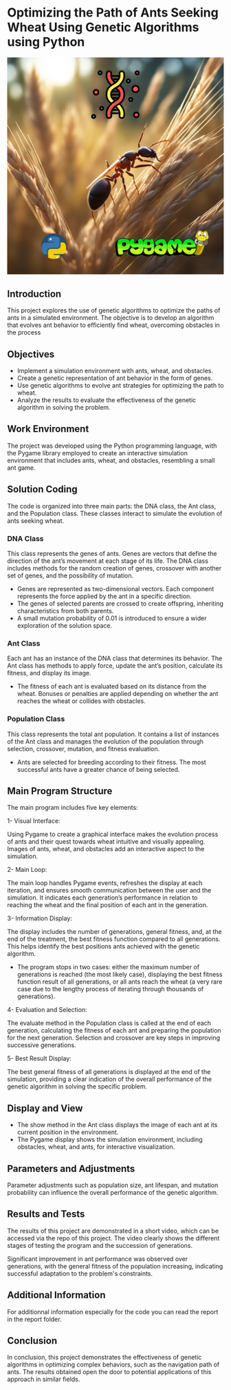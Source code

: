 # Optimizing the Path of Ants Seeking Wheat Using Genetic  Algorithms using Python
![Project Logo](https://github.com/SBJ2000/Optimizing-the-Path-of-Ants-Seeking-Wheat-Using-Genetic--Algorithms-using-Python/blob/main/Images/Logo.jpg)

## Introduction

 This project explores the use of genetic algorithms to optimize the paths of ants in a simulated environment. The objective is to develop an algorithm that evolves ant behavior to efficiently find wheat, overcoming obstacles in the process

## Objectives

* Implement a simulation environment with ants, wheat, and obstacles.
* Create a genetic representation of ant behavior in the form of genes.
* Use genetic algorithms to evolve ant strategies for optimizing the path to wheat.
* Analyze the results to evaluate the effectiveness of the genetic algorithm in solving the problem.

## Work Environment

The project was developed using the Python programming language, with the Pygame library employed to create an interactive simulation environment that includes ants, wheat, and obstacles, resembling a small ant game.

## Solution Coding
The code is organized into three main parts: the DNA class, the Ant class, and the Population class. These classes interact to simulate the evolution of ants seeking wheat.

### DNA Class
This class represents the genes of ants. Genes are vectors that define the direction of the ant’s movement at each stage of its life. The DNA class includes methods for the random creation of genes, crossover with another set of genes, and the possibility of mutation.

* Genes are represented as two-dimensional vectors. Each component represents the force applied by the ant in a specific direction.
* The genes of selected parents are crossed to create offspring, inheriting characteristics from both parents.
* A small mutation probability of 0.01 is introduced to ensure a wider exploration of the solution space.

### Ant Class
Each ant has an instance of the DNA class that determines its behavior. The Ant class has methods to apply force, update the ant’s position, calculate its fitness, and display its image.

* The fitness of each ant is evaluated based on its distance from the wheat. Bonuses or penalties are applied depending on whether the ant reaches the wheat or collides with obstacles.

### Population Class
This class represents the total ant population. It contains a list of instances of the Ant class and manages the evolution of the population through selection, crossover, mutation, and fitness evaluation.

* Ants are selected for breeding according to their fitness. The most successful ants have a greater chance of being selected.

## Main Program Structure

The main program includes five key elements:

1- Visual Interface:

Using Pygame to create a graphical interface makes the evolution process of ants and their quest towards wheat intuitive and visually appealing. Images of ants, wheat, and obstacles add an interactive aspect to the simulation.

2- Main Loop: 

The main loop handles Pygame events, refreshes the display at each iteration, and ensures smooth communication between the user and the simulation. It indicates each generation’s performance in relation to reaching the wheat and the final position of each ant in the generation.

3- Information Display: 

The display includes the number of generations, general fitness, and, at the end of the treatment, the best fitness function compared to all generations. This helps identify the best positions ants achieved with the genetic algorithm.

* The program stops in two cases: either the maximum number of generations is reached (the most likely case), displaying the best fitness function result of all generations, or all ants reach the wheat (a very rare case due to the lengthy process of iterating through thousands of generations).

4- Evaluation and Selection:

The evaluate method in the Population class is called at the end of each generation, calculating the fitness of each ant and preparing the population for the next generation. Selection and crossover are key steps in improving successive generations.

5- Best Result Display: 

The best general fitness of all generations is displayed at the end of the simulation, providing a clear indication of the overall performance of the genetic algorithm in solving the specific problem.

## Display and View
* The show method in the Ant class displays the image of each ant at its current position in the environment.
* The Pygame display shows the simulation environment, including obstacles, wheat, and ants, for interactive visualization.

## Parameters and Adjustments

Parameter adjustments such as population size, ant lifespan, and mutation probability can influence the overall performance of the genetic algorithm.

## Results and Tests

The results of this project are demonstrated in a short video, which can be accessed via the repo of this project. The video clearly shows the different stages of testing the program and the succession of generations.

Significant improvement in ant performance was observed over generations, with the general fitness of the population increasing, indicating successful adaptation to the problem's constraints.

## Additional Information

For additionnal information especially for the code you can read the report in the report folder.


## Conclusion

In conclusion, this project demonstrates the effectiveness of genetic algorithms in optimizing complex behaviors, such as the navigation path of ants. The results obtained open the door to potential applications of this approach in similar fields.